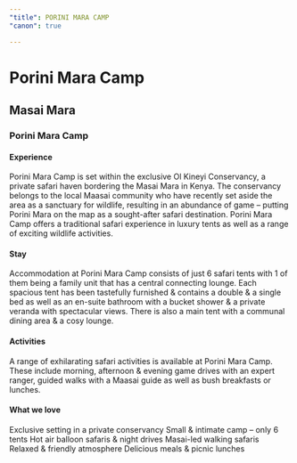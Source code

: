```yaml
---
"title": PORINI MARA CAMP
"canon": true

---
```


# Porini Mara Camp
## Masai Mara
### Porini Mara Camp

#### Experience
Porini Mara Camp is set within the exclusive Ol Kineyi Conservancy, a private safari haven bordering the Masai Mara in Kenya.
The conservancy belongs to the local Maasai community who have recently set aside the area as a sanctuary for wildlife, resulting in an abundance of game – putting Porini Mara on the map as a sought-after safari destination.
Porini Mara Camp offers a traditional safari experience in luxury tents as well as a range of exciting wildlife activities.

#### Stay
Accommodation at Porini Mara Camp consists of just 6 safari tents with 1 of them being a family unit that has a central connecting lounge. 
Each spacious tent has been tastefully furnished &amp; contains a double &amp; a single bed as well as an en-suite bathroom with a bucket shower &amp; a private veranda with spectacular views.
There is also a main tent with a communal dining area &amp; a cosy lounge.

#### Activities
A range of exhilarating safari activities is available at Porini Mara Camp.
These include morning, afternoon &amp; evening game drives with an expert ranger, guided walks with a Maasai guide as well as bush breakfasts or lunches.


#### What we love
Exclusive setting in a private conservancy
Small &amp; intimate camp – only 6 tents
Hot air balloon safaris &amp; night drives
Masai-led walking safaris
Relaxed &amp; friendly atmosphere
Delicious meals &amp; picnic lunches
